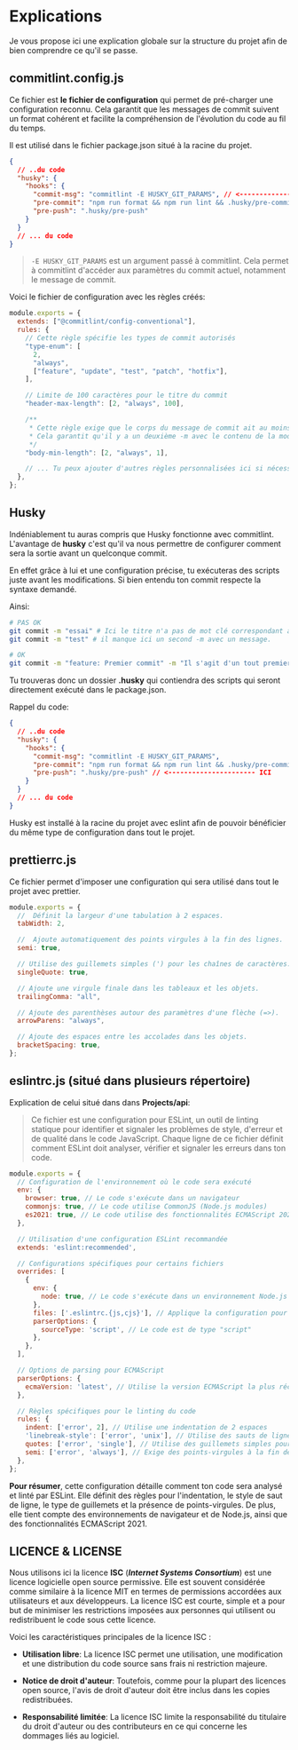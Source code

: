 # Explications

Je vous propose ici une explication globale sur la structure du projet afin de bien comprendre ce qu'il se passe.

## commitlint.config.js

Ce fichier est **le fichier de configuration** qui permet de pré-charger une configuration reconnu.
Cela garantit que les messages de commit suivent un format cohérent et facilite la compréhension de l'évolution du code au fil du temps.

Il est utilisé dans le fichier package.json situé à la racine du projet.

```json
{
  // ..du code
  "husky": {
    "hooks": {
      "commit-msg": "commitlint -E HUSKY_GIT_PARAMS", // <---------------------- ICI
      "pre-commit": "npm run format && npm run lint && .husky/pre-commit",
      "pre-push": ".husky/pre-push"
    }
  }
  // ... du code
}
```

> `-E HUSKY_GIT_PARAMS` est un argument passé à commitlint. Cela permet à commitlint d'accéder aux paramètres du commit actuel, notamment le message de commit.

Voici le fichier de configuration avec les règles créés:

```js
module.exports = {
  extends: ["@commitlint/config-conventional"],
  rules: {
    // Cette règle spécifie les types de commit autorisés
    "type-enum": [
      2,
      "always",
      ["feature", "update", "test", "patch", "hotfix"],
    ],

    // Limite de 100 caractères pour le titre du commit
    "header-max-length": [2, "always", 100],

    /**
     * Cette règle exige que le corps du message de commit ait au moins un caractère.
     * Cela garantit qu'il y a un deuxième -m avec le contenu de la modification.
     */
    "body-min-length": [2, "always", 1],

    // ... Tu peux ajouter d'autres règles personnalisées ici si nécessaire
  },
};
```

## Husky

Indéniablement tu auras compris que Husky fonctionne avec commitlint.
L'avantage de **husky** c'est qu'il va nous permettre de configurer comment sera la sortie avant un quelconque commit.

En effet grâce à lui et une configuration précise, tu exécuteras des scripts juste avant les modifications.
Si bien entendu ton commit respecte la syntaxe demandé.

Ainsi:

```sh
# PAS OK
git commit -m "essai" # Ici le titre n'a pas de mot clé correspondant à la liste précédente.
git commit -m "test" # il manque ici un second -m avec un message.

# OK
git commit -m "feature: Premier commit" -m "Il s'agit d'un tout premier commit"
```

Tu trouveras donc un dossier **.husky** qui contiendra des scripts qui seront directement exécuté dans le package.json.

Rappel du code:

```json
{
  // ..du code
  "husky": {
    "hooks": {
      "commit-msg": "commitlint -E HUSKY_GIT_PARAMS",
      "pre-commit": "npm run format && npm run lint && .husky/pre-commit", // <---------------------- ICI
      "pre-push": ".husky/pre-push" // <---------------------- ICI
    }
  }
  // ... du code
}
```

Husky est installé à la racine du projet avec eslint afin de pouvoir bénéficier du même type de configuration dans tout le projet.

## prettierrc.js

Ce fichier permet d'imposer une configuration qui sera utilisé dans tout le projet avec prettier.

```js
module.exports = {
  //  Définit la largeur d'une tabulation à 2 espaces.
  tabWidth: 2,

  //  Ajoute automatiquement des points virgules à la fin des lignes.
  semi: true,

  // Utilise des guillemets simples (') pour les chaînes de caractères.
  singleQuote: true,

  // Ajoute une virgule finale dans les tableaux et les objets.
  trailingComma: "all",

  // Ajoute des parenthèses autour des paramètres d'une flèche (=>).
  arrowParens: "always",

  // Ajoute des espaces entre les accolades dans les objets.
  bracketSpacing: true,
};
```

## eslintrc.js (situé dans plusieurs répertoire)

Explication de celui situé dans dans **Projects/api**:

> Ce fichier est une configuration pour ESLint, un outil de linting statique pour identifier et signaler les problèmes de style, d'erreur et de qualité dans le code JavaScript. Chaque ligne de ce fichier définit comment ESLint doit analyser, vérifier et signaler les erreurs dans ton code.

```js
module.exports = {
  // Configuration de l'environnement où le code sera exécuté
  env: {
    browser: true, // Le code s'exécute dans un navigateur
    commonjs: true, // Le code utilise CommonJS (Node.js modules)
    es2021: true, // Le code utilise des fonctionnalités ECMAScript 2021
  },

  // Utilisation d'une configuration ESLint recommandée
  extends: 'eslint:recommended',

  // Configurations spécifiques pour certains fichiers
  overrides: [
    {
      env: {
        node: true, // Le code s'exécute dans un environnement Node.js
      },
      files: ['.eslintrc.{js,cjs}'], // Applique la configuration pour les fichiers .eslintrc.js et .eslintrc.cjs
      parserOptions: {
        sourceType: 'script', // Le code est de type "script"
      },
    },
  ],

  // Options de parsing pour ECMAScript
  parserOptions: {
    ecmaVersion: 'latest', // Utilise la version ECMAScript la plus récente
  },

  // Règles spécifiques pour le linting du code
  rules: {
    indent: ['error', 2], // Utilise une indentation de 2 espaces
    'linebreak-style': ['error', 'unix'], // Utilise des sauts de ligne de style Unix
    quotes: ['error', 'single'], // Utilise des guillemets simples pour les chaînes de caractères
    semi: ['error', 'always'], // Exige des points-virgules à la fin des instructions
  },
};
```

**Pour résumer**, cette configuration détaille comment ton code sera analysé et linté par ESLint.
Elle définit des règles pour l'indentation, le style de saut de ligne, le type de guillemets et la présence de points-virgules.
De plus, elle tient compte des environnements de navigateur et de Node.js, ainsi que des fonctionnalités ECMAScript 2021.

## LICENCE & LICENSE

Nous utilisons ici la licence **ISC** (**_Internet Systems Consortium_**) est une licence logicielle open source permissive.
Elle est souvent considérée comme similaire à la licence MIT en termes de permissions accordées aux utilisateurs et aux développeurs.
La licence ISC est courte, simple et a pour but de minimiser les restrictions imposées aux personnes qui utilisent ou redistribuent le code sous cette licence.

Voici les caractéristiques principales de la licence ISC :

- **Utilisation libre**: La licence ISC permet une utilisation, une modification et une distribution du code source sans frais ni restriction majeure.

- **Notice de droit d'auteur**: Toutefois, comme pour la plupart des licences open source, l'avis de droit d'auteur doit être inclus dans les copies redistribuées.

- **Responsabilité limitée**: La licence ISC limite la responsabilité du titulaire du droit d'auteur ou des contributeurs en ce qui concerne les dommages liés au logiciel.